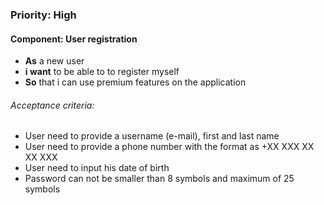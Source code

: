### Priority: High

#### Component: User registration

- **As** a new user
- **i want** to be able to to register myself
- **So** that i can use premium features on the application

###### Acceptance criteria:

- User need to provide a username (e-mail), first and last name 
- User need to provide a phone number with the format as +XX XXX XX XX XXX
- User need to input his date of birth
- Password can not be smaller than 8 symbols and maximum of 25 symbols